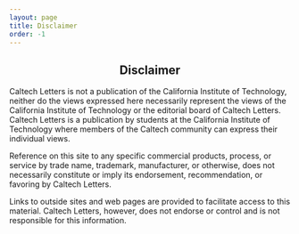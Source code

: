 ```yaml
---
layout: page
title: Disclaimer
order: -1
---
```

 
## <center>Disclaimer</center>

Caltech Letters is not a publication of the California Institute of Technology, neither do the views expressed here necessarily represent the views of the California Institute of Technology or the editorial board of Caltech Letters. Caltech Letters is a publication by students at the California Institute of Technology where members of the Caltech community can express their individual views.
 
Reference on this site to any specific commercial products, process, or service by trade name, trademark, manufacturer, or otherwise, does not necessarily constitute or imply its endorsement, recommendation, or favoring by Caltech Letters.
 
Links to outside sites and web pages are provided to facilitate access to this material. Caltech Letters, however, does not endorse or control and is not responsible for this information.
